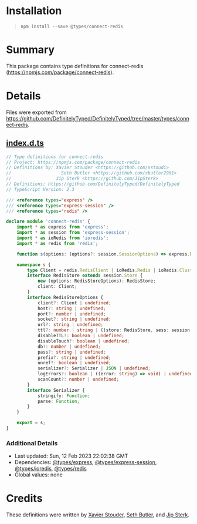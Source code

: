 # Installation
> `npm install --save @types/connect-redis`

# Summary
This package contains type definitions for connect-redis (https://npmjs.com/package/connect-redis).

# Details
Files were exported from https://github.com/DefinitelyTyped/DefinitelyTyped/tree/master/types/connect-redis.
## [index.d.ts](https://github.com/DefinitelyTyped/DefinitelyTyped/tree/master/types/connect-redis/index.d.ts)
````ts
// Type definitions for connect-redis
// Project: https://npmjs.com/package/connect-redis
// Definitions by: Xavier Stouder <https://github.com/xstoudi>
//                   Seth Butler <https://github.com/sbutler2901>
//                 Jip Sterk <https://github.com/JipSterk>
// Definitions: https://github.com/DefinitelyTyped/DefinitelyTyped
// TypeScript Version: 2.3

/// <reference types="express" />
/// <reference types="express-session" />
/// <reference types="redis" />

declare module 'connect-redis' {
    import * as express from 'express';
    import * as session from 'express-session';
    import * as ioRedis from 'ioredis';
    import * as redis from 'redis';

    function s(options: (options?: session.SessionOptions) => express.RequestHandler): s.RedisStore;

    namespace s {
        type Client = redis.RedisClient | ioRedis.Redis | ioRedis.Cluster;
        interface RedisStore extends session.Store {
            new (options: RedisStoreOptions): RedisStore;
            client: Client;
        }
        interface RedisStoreOptions {
            client?: Client | undefined;
            host?: string | undefined;
            port?: number | undefined;
            socket?: string | undefined;
            url?: string | undefined;
            ttl?: number | string | ((store: RedisStore, sess: session.SessionData, sid: string) => number) | undefined;
            disableTTL?: boolean | undefined;
            disableTouch?: boolean | undefined;
            db?: number | undefined;
            pass?: string | undefined;
            prefix?: string | undefined;
            unref?: boolean | undefined;
            serializer?: Serializer | JSON | undefined;
            logErrors?: boolean | ((error: string) => void) | undefined;
            scanCount?: number | undefined;
        }
        interface Serializer {
            stringify: Function;
            parse: Function;
        }
    }

    export = s;
}

````

### Additional Details
 * Last updated: Sun, 12 Feb 2023 22:02:38 GMT
 * Dependencies: [@types/express](https://npmjs.com/package/@types/express), [@types/express-session](https://npmjs.com/package/@types/express-session), [@types/ioredis](https://npmjs.com/package/@types/ioredis), [@types/redis](https://npmjs.com/package/@types/redis)
 * Global values: none

# Credits
These definitions were written by [Xavier Stouder](https://github.com/xstoudi), [Seth Butler](https://github.com/sbutler2901), and [Jip Sterk](https://github.com/JipSterk).

